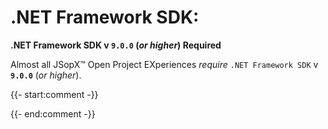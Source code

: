﻿
# .NET Framework SDK:

**.NET Framework SDK v `9.0.0` (_or higher_) Required**

Almost all JSopX™ Open Project EXperiences _require_ `.NET Framework SDK` v **`9.0.0`** (_or higher_).

{{- start:comment -}}
<!-- START JSOPX NOVA DOCX HEADER
group: 'Technologies'
subGroup: '.NET Framework SDK'
isDraft: false
isProductionReady: true
toc: true
END JSOPX NOVA DOCX HEADER -->
{{- end:comment -}}